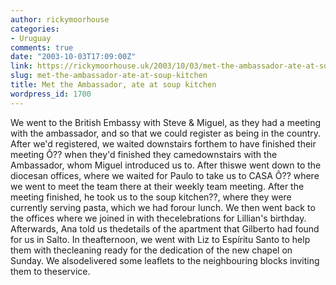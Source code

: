 ```yaml
---
author: rickymoorhouse
categories:
- Uruguay
comments: true
date: "2003-10-03T17:09:00Z"
link: https://rickymoorhouse.uk/2003/10/03/met-the-ambassador-ate-at-soup-kitchen/
slug: met-the-ambassador-ate-at-soup-kitchen
title: Met the Ambassador, ate at soup kitchen
wordpress_id: 1700
---
```


We went to the British Embassy with Steve & Miguel, as they had a meeting with the ambassador, and so that we could register as being in the country. After we'd registered, we waited downstairs forthem to have finished their meeting Ô?? when they'd finished they camedownstairs with the Ambassador, whom Miguel introduced us to. After thiswe went down to the diocesan offices, where we waited for Paulo to take us to CASA Ô?? where we went to meet the team there at their weekly team meeting. After the meeting finished, he took us to the soup kitchen??, where they were currently serving pasta, which we had forour lunch. We then went back to the offices where we joined in with thecelebrations for Lillian's birthday. Afterwards, Ana told us thedetails of the apartment that Gilberto had found for us in Salto. In theafternoon, we went with Liz to Espíritu Santo to help them with thecleaning ready for the dedication of the new chapel on Sunday. We alsodelivered some leaflets to the neighbouring blocks inviting them to theservice.
